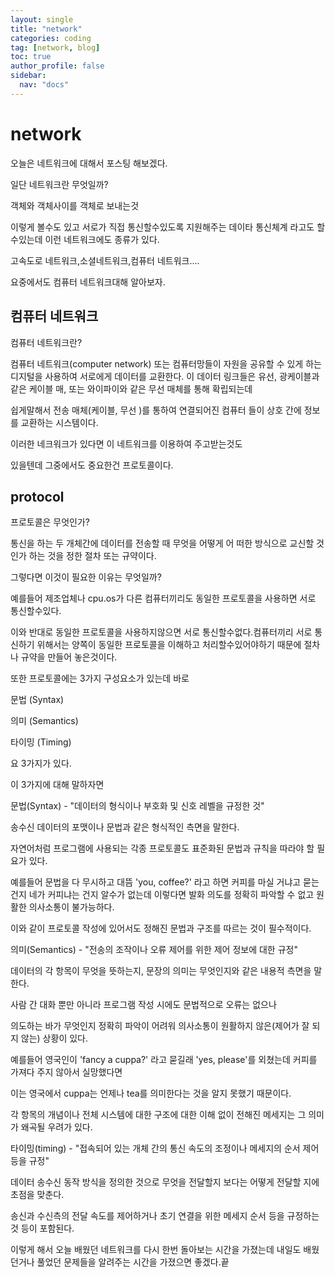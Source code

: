 ```yaml
---
layout: single
title: "network"
categories: coding
tag: [network, blog]
toc: true
author_profile: false
sidebar:
  nav: "docs"
---
```


# network

오늘은 네트워크에 대해서 포스팅 해보겠다.

일단 네트워크란 무엇일까?

객체와 객체사이를 객체로 보내는것

이렇게 볼수도 있고 서로가 직접 통신할수있도록 지원해주는 데이타 통신체계 라고도 할수있는데  이런 네트워크에도 종류가 있다.

고속도로 네트워크,소셜네트워크,컴퓨터 네트워크....

요중에서도 컴퓨터 네트워크대해 알아보자.

## 컴퓨터 네트워크

컴퓨터 네트워크란?

컴퓨터 네트워크(computer network) 또는 컴퓨터망들이 자원을 공유할 수 있게 하는 디지털을 사용하여 서로에게 데이터를 교환한다. 이 데이터 링크들은 유선, 광케이블과 같은 케이블 매, 또는 와이파이와 같은 무선 매체를 통해 확립되는데 

쉽게말해서 전송 매체(케이블, 무선 )를 통하여 연결되어진 컴퓨터 들이 상호 간에 정보를 교환하는 시스템이다.

이러한 네크워크가 있다면 이 네트워크를 이용하여 주고받는것도

있을텐데 그중에서도 중요한건 프로토콜이다.

## protocol

프로토콜은 무엇인가?

통신을 하는 두 개체간에 데이터를 전송할 때 무엇을 어떻게 어 떠한 방식으로 교신할 것인가 하는 것을 정한 절차 또는 규약이다.

그렇다면 이것이 필요한 이유는 무엇일까?

예를들어 제조업체나 cpu.os가 다른 컴퓨터끼리도 동일한 프로토콜을 사용하면 서로 통신할수있다.

이와 반대로 동일한 프로토콜을 사용하지않으면  서로 통신할수없다.컴퓨터끼리 서로 통신하기 위해서는 양쪽이 동일한 프로토콜을 이해하고 처리할수있어야하기 때문에 절차나 규약을 만들어 놓은것이다.

또한 프로토콜에는 3가지 구성요소가 있는데 바로

문법 (Syntax) 

의미 (Semantics) 

타이밍 (Timing)

요 3가지가 있다.

이 3가지에 대해 말하자면

문법(Syntax) - "데이터의 형식이나 부호화 및 신호 레벨을 규정한 것"

송수신 데이터의 포맷이나 문법과 같은 형식적인 측면을 말한다.

자연어처럼 프로그램에 사용되는 각종 프로토콜도 표준화된 문법과 규칙을 따라야 할 필요가 있다.

예를들어 문법을 다 무시하고 대뜸 'you, coffee?' 라고 하면 커피를 마실 거냐고 묻는 건지 네가 커피냐는 건지 알수가 없는데 이렇다면 발화 의도를 정확히 파악할 수 없고 원활한 의사소통이 불가능하다.

이와 같이 프로토콜 작성에 있어서도 정해진 문법과 구조를 따르는 것이 필수적이다.

 

의미(Semantics) - "전송의 조작이나 오류 제어를 위한 제어 정보에 대한 규정"

 데이터의 각 항목이 무엇을 뜻하는지, 문장의 의미는 무엇인지와 같은 내용적 측면을 말한다.

사람 간 대화 뿐만 아니라 프로그램 작성 시에도 문법적으로 오류는 없으나

의도하는 바가 무엇인지 정확히 파악이 어려워 의사소통이 원활하지 않은(제어가 잘 되지 않는) 상황이 있다.

예를들어 영국인이 'fancy a cuppa?' 라고 묻길래 'yes, please'를 외쳤는데 커피를 가져다 주지 않아서 실망했다면

이는 영국에서 cuppa는 언제나 tea를 의미한다는 것을 알지 못했기 때문이다.

각 항목의 개념이나 전체 시스템에 대한 구조에 대한 이해 없이 전해진 메세지는 그 의미가 왜곡될 우려가 있다.



타이밍(timing) - "접속되어 있는 개체 간의 통신 속도의 조정이나 메세지의 순서 제어 등을 규정"

 데이터 송수신 동작 방식을 정의한 것으로 무엇을 전달할지 보다는 어떻게 전달할 지에 초점을 맞춘다.

송신과 수신측의 전달 속도를 제어하거나 초기 연결을 위한 메세지 순서 등을 규정하는 것 등이 포함된다.

이렇게 해서 오늘 배웠던 네트워크를 다시 한번 돌아보는 시간을 가졌는데 내일도 배웠던거나 풀었던 문제들을 알려주는 시간을 가졌으면 좋겠다.끝

 







